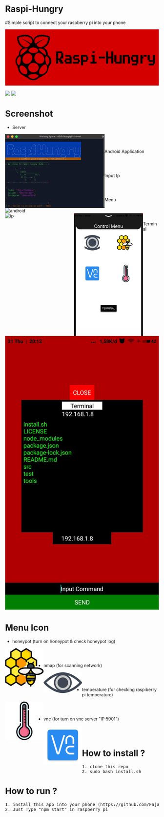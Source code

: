 # Raspi-Hungry
 #Simple script to connect your raspberry pi into your phone

![](https://raw.githubusercontent.com/FajarTheGGman/Raspi-Hungry/master/.screenshot/banner3.png)

![](https://img.shields.io/badge/Raspi-Hungry-red?style=for-the-badge&logo=appveyor) ![](https://img.shields.io/badge/Version-1.0.0-lime?style=for-the-badge&logo=appveyor)

# Screenshot

- Server

<img align="left" alt="banner" width="326px" src="https://raw.githubusercontent.com/FajarTheGGman/Raspi-Hungry/master/.screenshot/banner.png"/><br><br>


- Android Application

<img align="left" alt="android" width="326px" src="https://raw.githubusercontent.com/FajarTheGGman/Raspi-Hungry/master/.screenshot/banner2.png"/><br><br>


- Input Ip

<img align="left" alt="ip" width="226px" src="https://raw.githubusercontent.com/FajarTheGGman/Raspi-Hungry/master/.screenshot/menu/ip.jpeg"/><br><br>


- Menu

<img align="left" alt="menu" width="226px" src="https://raw.githubusercontent.com/FajarTheGGman/Raspi-Hungry/master/.screenshot/menu.jpeg"/><br><br>


- Terminal

![](https://raw.githubusercontent.com/FajarTheGGman/Raspi-Hungry/master/.screenshot/terminal.jpeg)

# Menu Icon

- honeypot (turn on honeypot & check honeypot log)

<img align="left" alt="honeypot" width="126px" src="https://raw.githubusercontent.com/FajarTheGGman/Raspi-Hungry/master/.screenshot/menu/honeypot.png"/><br><br>

- nmap (for scanning network)

<img align="left" alt="nmap" width="126px" src="https://raw.githubusercontent.com/FajarTheGGman/Raspi-Hungry/master/.screenshot/menu/nmap.png"/><br><br>


- temperature (for checking raspiberry pi temperature)

<img align="left" alt="temp" width="126px" src="https://raw.githubusercontent.com/FajarTheGGman/Raspi-Hungry/master/.screenshot/menu/temperature.png"/><br><br>


- vnc (for turn on vnc server "IP:5901")

<img align="left" alt="vnc" width="126px" src="https://raw.githubusercontent.com/FajarTheGGman/Raspi-Hungry/master/.screenshot/menu/vnc.png"/><br><br>


# How to install ? 

<pre>
1. clone this repo
2. sudo bash install.sh
</pre>

# How to run ?

<pre>
1. install this app into your phone (https://github.com/FajarTheGGman/Raspi-Hungry/raw/master/Raspi-Hungry.apk)
2. Just Type "npm start" in raspberry pi 
</pre>

